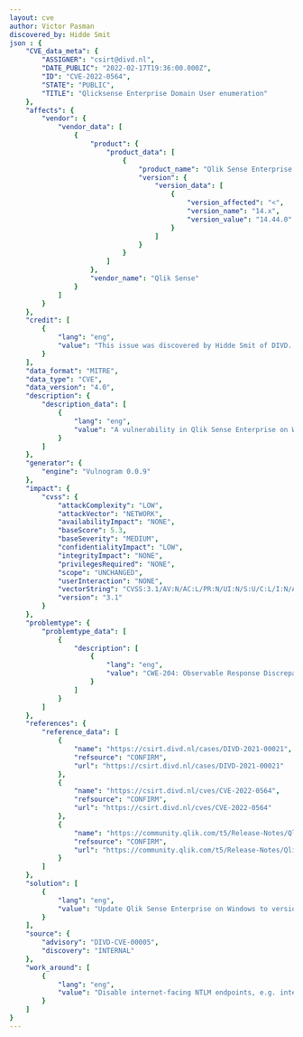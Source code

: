 ```yaml
---
layout: cve
author: Victor Pasman
discovered_by: Hidde Smit
json : {
    "CVE_data_meta": {
        "ASSIGNER": "csirt@divd.nl",
        "DATE_PUBLIC": "2022-02-17T19:36:00.000Z",
        "ID": "CVE-2022-0564",
        "STATE": "PUBLIC",
        "TITLE": "Qlicksense Enterprise Domain User enumeration"
    },
    "affects": {
        "vendor": {
            "vendor_data": [
                {
                    "product": {
                        "product_data": [
                            {
                                "product_name": "Qlik Sense Enterprise on Windows",
                                "version": {
                                    "version_data": [
                                        {
                                            "version_affected": "<",
                                            "version_name": "14.x",
                                            "version_value": "14.44.0"
                                        }
                                    ]
                                }
                            }
                        ]
                    },
                    "vendor_name": "Qlik Sense"
                }
            ]
        }
    },
    "credit": [
        {
            "lang": "eng",
            "value": "This issue was discovered by Hidde Smit of DIVD. "
        }
    ],
    "data_format": "MITRE",
    "data_type": "CVE",
    "data_version": "4.0",
    "description": {
        "description_data": [
            {
                "lang": "eng",
                "value": "A vulnerability in Qlik Sense Enterprise on Windows could allow an remote attacker to enumerate domain user accounts. An attacker could exploit this vulnerability by sending authenticated requests to an affected system. A successful exploit could allow the attacker to compare the response time that are returned by the affected system to determine which accounts are valid user accounts. Affected systems are only vulnerable if they have LDAP configured."
            }
        ]
    },
    "generator": {
        "engine": "Vulnogram 0.0.9"
    },
    "impact": {
        "cvss": {
            "attackComplexity": "LOW",
            "attackVector": "NETWORK",
            "availabilityImpact": "NONE",
            "baseScore": 5.3,
            "baseSeverity": "MEDIUM",
            "confidentialityImpact": "LOW",
            "integrityImpact": "NONE",
            "privilegesRequired": "NONE",
            "scope": "UNCHANGED",
            "userInteraction": "NONE",
            "vectorString": "CVSS:3.1/AV:N/AC:L/PR:N/UI:N/S:U/C:L/I:N/A:N",
            "version": "3.1"
        }
    },
    "problemtype": {
        "problemtype_data": [
            {
                "description": [
                    {
                        "lang": "eng",
                        "value": "CWE-204: Observable Response Discrepancy"
                    }
                ]
            }
        ]
    },
    "references": {
        "reference_data": [
            {
                "name": "https://csirt.divd.nl/cases/DIVD-2021-00021",
                "refsource": "CONFIRM",
                "url": "https://csirt.divd.nl/cases/DIVD-2021-00021"
            },
            {
                "name": "https://csirt.divd.nl/cves/CVE-2022-0564",
                "refsource": "CONFIRM",
                "url": "https://csirt.divd.nl/cves/CVE-2022-0564"
            },
            {
                "name": "https://community.qlik.com/t5/Release-Notes/Qlik-Sense-Enterprise-on-Windows-November-2021-Initial-Release/ta-p/1856531",
                "refsource": "CONFIRM",
                "url": "https://community.qlik.com/t5/Release-Notes/Qlik-Sense-Enterprise-on-Windows-November-2021-Initial-Release/ta-p/1856531"
            }
        ]
    },
    "solution": [
        {
            "lang": "eng",
            "value": "Update Qlik Sense Enterprise on Windows to version 14.44.0 or higher."
        }
    ],
    "source": {
        "advisory": "DIVD-CVE-00005",
        "discovery": "INTERNAL"
    },
    "work_around": [
        {
            "lang": "eng",
            "value": "Disable internet-facing NTLM endpoints, e.g. internal_windows_authentication, to avoid domain enumeration."
        }
    ]
}
---
```


